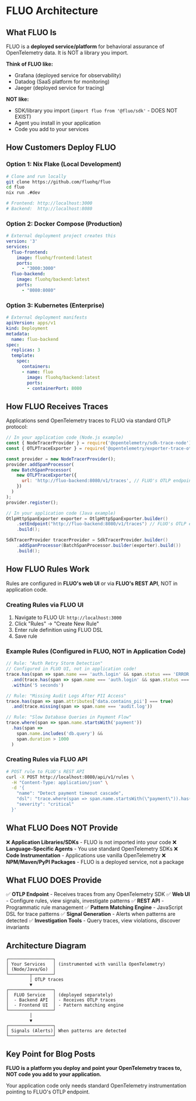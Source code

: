 # FLUO Architecture

## What FLUO Is

FLUO is a **deployed service/platform** for behavioral assurance of OpenTelemetry data. It is NOT a library you import.

**Think of FLUO like:**
- Grafana (deployed service for observability)
- Datadog (SaaS platform for monitoring)
- Jaeger (deployed service for tracing)

**NOT like:**
- SDK/library you import (`import fluo from '@fluo/sdk'` - DOES NOT EXIST)
- Agent you install in your application
- Code you add to your services

## How Customers Deploy FLUO

### Option 1: Nix Flake (Local Development)
```bash
# Clone and run locally
git clone https://github.com/fluohq/fluo
cd fluo
nix run .#dev

# Frontend: http://localhost:3000
# Backend:  http://localhost:8080
```

### Option 2: Docker Compose (Production)
```yaml
# External deployment project creates this
version: '3'
services:
  fluo-frontend:
    image: fluohq/frontend:latest
    ports:
      - "3000:3000"
  fluo-backend:
    image: fluohq/backend:latest
    ports:
      - "8080:8080"
```

### Option 3: Kubernetes (Enterprise)
```yaml
# External deployment manifests
apiVersion: apps/v1
kind: Deployment
metadata:
  name: fluo-backend
spec:
  replicas: 3
  template:
    spec:
      containers:
      - name: fluo
        image: fluohq/backend:latest
        ports:
        - containerPort: 8080
```

## How FLUO Receives Traces

Applications send OpenTelemetry traces to FLUO via standard OTLP protocol:

```javascript
// In your application code (Node.js example)
const { NodeTracerProvider } = require('@opentelemetry/sdk-trace-node');
const { OTLPTraceExporter } = require('@opentelemetry/exporter-trace-otlp-http');

const provider = new NodeTracerProvider();
provider.addSpanProcessor(
  new BatchSpanProcessor(
    new OTLPTraceExporter({
      url: 'http://fluo-backend:8080/v1/traces', // FLUO's OTLP endpoint
    })
  )
);
provider.register();
```

```java
// In your application code (Java example)
OtlpHttpSpanExporter exporter = OtlpHttpSpanExporter.builder()
    .setEndpoint("http://fluo-backend:8080/v1/traces") // FLUO's OTLP endpoint
    .build();

SdkTracerProvider tracerProvider = SdkTracerProvider.builder()
    .addSpanProcessor(BatchSpanProcessor.builder(exporter).build())
    .build();
```

## How FLUO Rules Work

Rules are configured in **FLUO's web UI** or via **FLUO's REST API**, NOT in application code.

### Creating Rules via FLUO UI

1. Navigate to FLUO UI: `http://localhost:3000`
2. Click "Rules" → "Create New Rule"
3. Enter rule definition using FLUO DSL
4. Save rule

### Example Rules (Configured in FLUO, NOT in Application Code)

```javascript
// Rule: "Auth Retry Storm Detection"
// Configured in FLUO UI, not in application code!
trace.has(span => span.name === 'auth.login' && span.status === 'ERROR')
  .and(trace.has(span => span.name === 'auth.login' && span.status === 'OK'))
  .within('5 seconds')
```

```javascript
// Rule: "Missing Audit Logs After PII Access"
trace.has(span => span.attributes['data.contains_pii'] === true)
  .and(trace.missing(span => span.name === 'audit.log'))
```

```javascript
// Rule: "Slow Database Queries in Payment Flow"
trace.where(span => span.name.startsWith('payment'))
  .has(span =>
    span.name.includes('db.query') &&
    span.duration > 1000
  )
```

### Creating Rules via FLUO API

```bash
# POST rule to FLUO's REST API
curl -X POST http://localhost:8080/api/v1/rules \
  -H "Content-Type: application/json" \
  -d '{
    "name": "Detect payment timeout cascade",
    "dsl": "trace.where(span => span.name.startsWith(\"payment\")).has(span => span.status === \"TIMEOUT\")",
    "severity": "critical"
  }'
```

## What FLUO Does NOT Provide

❌ **Application Libraries/SDKs** - FLUO is not imported into your code
❌ **Language-Specific Agents** - You use standard OpenTelemetry SDKs
❌ **Code Instrumentation** - Applications use vanilla OpenTelemetry
❌ **NPM/Maven/PyPI Packages** - FLUO is a deployed service, not a package

## What FLUO DOES Provide

✅ **OTLP Endpoint** - Receives traces from any OpenTelemetry SDK
✅ **Web UI** - Configure rules, view signals, investigate patterns
✅ **REST API** - Programmatic rule management
✅ **Pattern Matching Engine** - JavaScript DSL for trace patterns
✅ **Signal Generation** - Alerts when patterns are detected
✅ **Investigation Tools** - Query traces, view violations, discover invariants

## Architecture Diagram

```
┌─────────────────┐
│ Your Services   │ (instrumented with vanilla OpenTelemetry)
│ (Node/Java/Go)  │
└────────┬────────┘
         │ OTLP traces
         ▼
┌─────────────────┐
│  FLUO Service   │ (deployed separately)
│  - Backend API  │ - Receives OTLP traces
│  - Frontend UI  │ - Pattern matching engine
└─────────────────┘
         │
         ▼
┌─────────────────┐
│ Signals (Alerts)│ When patterns are detected
└─────────────────┘
```

## Key Point for Blog Posts

**FLUO is a platform you deploy and point your OpenTelemetry traces to, NOT code you add to your application.**

Your application code only needs standard OpenTelemetry instrumentation pointing to FLUO's OTLP endpoint.
